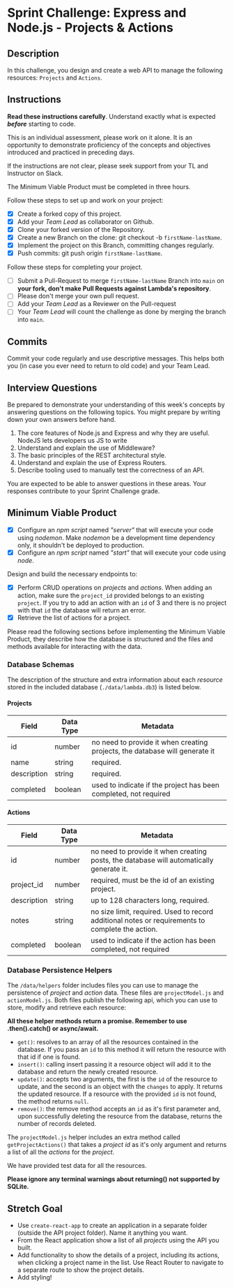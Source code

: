 # Sprint Challenge: Express and Node.js - Projects & Actions

## Description

In this challenge, you design and create a web API to manage the following resources: `Projects` and `Actions`.

## Instructions

**Read these instructions carefully**. Understand exactly what is expected **_before_** starting to code.

This is an individual assessment, please work on it alone. It is an opportunity to demonstrate proficiency of the concepts and objectives introduced and practiced in preceding days.

If the instructions are not clear, please seek support from your TL and Instructor on Slack.

The Minimum Viable Product must be completed in three hours.

Follow these steps to set up and work on your project:

-   [x] Create a forked copy of this project.
-   [x] Add your _Team Lead_ as collaborator on Github.
-   [x] Clone your forked version of the Repository.
-   [x] Create a new Branch on the clone: git checkout -b `firstName-lastName`.
-   [x] Implement the project on this Branch, committing changes regularly.
-   [x] Push commits: git push origin `firstName-lastName`.

Follow these steps for completing your project.

-   [ ] Submit a Pull-Request to merge `firstName-lastName` Branch into `main` on **your fork, don't make Pull Requests against Lambda's repository**.
-   [ ] Please don't merge your own pull request.
-   [ ] Add your _Team Lead_ as a Reviewer on the Pull-request
-   [ ] Your _Team Lead_ will count the challenge as done by merging the branch into `main`.

## Commits

Commit your code regularly and use descriptive messages. This helps both you (in case you ever need to return to old code) and your Team Lead.

## Interview Questions

Be prepared to demonstrate your understanding of this week's concepts by answering questions on the following topics. You might prepare by writing down your own answers before hand.

1. The core features of Node.js and Express and why they are useful.
   NodeJS lets developers us JS to write
2. Understand and explain the use of Middleware?
3. The basic principles of the REST architectural style.
4. Understand and explain the use of Express Routers.
5. Describe tooling used to manually test the correctness of an API.

You are expected to be able to answer questions in these areas. Your responses contribute to your Sprint Challenge grade.

## Minimum Viable Product

-   [x] Configure an _npm script_ named _"server"_ that will execute your code using _nodemon_. Make _nodemon_ be a development time dependency only, it shouldn't be deployed to production.
-   [x] Configure an _npm script_ named _"start"_ that will execute your code using _node_.

Design and build the necessary endpoints to:

-   [x] Perform CRUD operations on _projects_ and _actions_. When adding an action, make sure the `project_id` provided belongs to an existing `project`. If you try to add an action with an `id` of 3 and there is no project with that `id` the database will return an error.
-   [x] Retrieve the list of actions for a project.

Please read the following sections before implementing the Minimum Viable Product, they describe how the database is structured and the files and methods available for interacting with the data.

### Database Schemas

The description of the structure and extra information about each _resource_ stored in the included database (`./data/lambda.db3`) is listed below.

#### Projects

| Field       | Data Type | Metadata                                                                    |
| ----------- | --------- | --------------------------------------------------------------------------- |
| id          | number    | no need to provide it when creating projects, the database will generate it |
| name        | string    | required.                                                                   |
| description | string    | required.                                                                   |
| completed   | boolean   | used to indicate if the project has been completed, not required            |

#### Actions

| Field       | Data Type | Metadata                                                                                         |
| ----------- | --------- | ------------------------------------------------------------------------------------------------ |
| id          | number    | no need to provide it when creating posts, the database will automatically generate it.          |
| project_id  | number    | required, must be the id of an existing project.                                                 |
| description | string    | up to 128 characters long, required.                                                             |
| notes       | string    | no size limit, required. Used to record additional notes or requirements to complete the action. |
| completed   | boolean   | used to indicate if the action has been completed, not required                                  |

### Database Persistence Helpers

The `/data/helpers` folder includes files you can use to manage the persistence of _project_ and _action_ data. These files are `projectModel.js` and `actionModel.js`. Both files publish the following api, which you can use to store, modify and retrieve each resource:

**All these helper methods return a promise. Remember to use .then().catch() or async/await.**

-   `get()`: resolves to an array of all the resources contained in the database. If you pass an `id` to this method it will return the resource with that id if one is found.
-   `insert()`: calling insert passing it a resource object will add it to the database and return the newly created resource.
-   `update()`: accepts two arguments, the first is the `id` of the resource to update, and the second is an object with the `changes` to apply. It returns the updated resource. If a resource with the provided `id` is not found, the method returns `null`.
-   `remove()`: the remove method accepts an `id` as it's first parameter and, upon successfully deleting the resource from the database, returns the number of records deleted.

The `projectModel.js` helper includes an extra method called `getProjectActions()` that takes a _project id_ as it's only argument and returns a list of all the _actions_ for the _project_.

We have provided test data for all the resources.

**Please ignore any terminal warnings about returning() not supported by SQLite.**

## Stretch Goal

-   Use `create-react-app` to create an application in a separate folder (outside the API project folder). Name it anything you want.
-   From the React application show a list of all _projects_ using the API you built.
-   Add functionality to show the details of a project, including its actions, when clicking a project name in the list. Use React Router to navigate to a separate route to show the project details.
-   Add styling!
